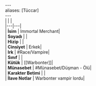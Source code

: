 ---<br>aliases: [Tüccar]<br>---<br>|  |  |<br>|---|---|<br>| **İsim** | Immortal Merchant|<br>| **Soyadı** | |<br>| **Hizip** | |<br>| **Cinsiyet** | Erkek|<br>| **Irk** | #Race/Vampire|<br>| **Sınıf** | |<br>| **Kütük** | [[Warbonter]]|<br>| **Münasebet** | #Münasebet/Düşman - Ölü|<br>| **Karakter Betimi** | |<br>| **İlave Notlar** | Warbonter vampir lordu|<br>